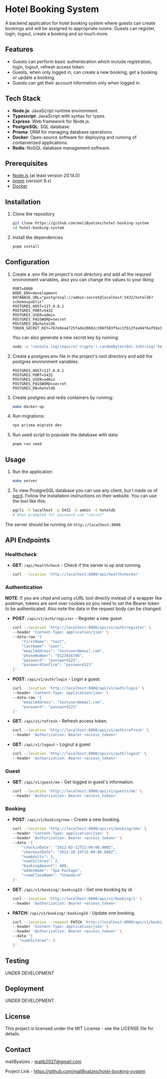 # Hotel Booking System

A backend application for hotel booking system where guests can create bookings and will be assigned to
appropriate rooms. Guests can register, login, logout, create a booking and so much more.

## Features

- Guests can perform basic authentication which include registration, login, logout, refresh access token.
- Guests, when only logged in, can create a new booking, get a booking or update a booking.
- Guests can get their account information only when logged in.

## Tech Stack

- **Node.js**: JavaScript runtime environment.
- **Typescript**: JavaScript with syntax for types.
- **Express**: Web framework for Node.js.
- **PostgreSQL**: SQL database.
- **Prisma**: ORM for managing database operations.
- **Docker**: Open-source software for deploying and running of containerized applications.
- **Redis**: NoSQL database management software.

## Prerequisites

- [Node.js](https://nodejs.org) (at least version 20.14.0)
- [pnpm](https://pnpm.io) (version 9.x)
- [Docker](https://docker.com)

## Installation

1.  Clone the repository
    ```sh
    git clone https://github.com/maliByatzes/hotel-booking-system
    cd hotel-booking-system
    ```

2.  Install the dependencies
    ```sh
    pnpm install
    ```

## Configuration

1.  Create a .env file int project's root directory and add all the requred environment
    variables, also you can change the values to your liking:
    ```env
    PORT=8000
    NODE_ENV=development
    DATABASE_URL="postgresql://admin:secret@localhost:5432/hoteldb?schema=public"
    POSTGRES_HOST=127.0.0.1
    POSTGRES_PORT=5432
    POSTGRES_USER=admin
    POSTGRES_PASSWORD=secret
    POSTGRES_DB=hoteldb
    TOKEN_SECRET_KEY=767e0ea4725fade20882c396f503f5ec1fb12fea94f6af92e300504aaf3c053fbda4cc6942a02b25db1a667bd7992c9637fd7e29aa304569d73cf13f57f9cbe1
    ```
    You can also generate a new secret key by running:
    ```sh
    node -e "console.log(require('crypto').randomBytes(64).toString('hex'))"
    ```

2.  Create a postgres.env file in the project's root directory and add the postgres
    environment variables:
    ```env
    POSTGRES_HOST=127.0.0.1
    POSTGRES_PORT=5432
    POSTGRES_USER=admin
    POSTGRES_PASSWORD=secret
    POSTGRES_DB=hoteldb
    ```

2.  Create postgres and redis containers by running:
    ```sh
    make docker-up
    ```

3.  Run migrations:
    ```sh
    npx prisma migrate dev
    ```

4.  Run seed script to populate the database with data:
    ```sh
    pnpm run seed
    ```

## Usage

1.  Run the application
    ```sh
    make server
    ```

2.  To view PostgreSQL database you can use any client, but I made us of [pgcli](https://pgcli.com).
    Follow the installation instructions on their website. You can use the tool like this:
    ```sh
    pgcli -h localhost -p 5432 -U admin -d hoteldb
    # When prompted for password use "secret"
    ```

The server should be running on `http://localhost:8000`.

## API Endpoints

### Healthcheck
- **GET**: `/api/healthcheck` - Check if the server is up and running.
  ```sh
  curl --location 'http://localhost:8000/api/healthchecker'
  ```

### Authentication

**NOTE**: If you are *chad* and using cURL tool directly instead of a wrapper
like postman, tokens are sent over cookies so you need to set the Bearer token
to be authenticated. Also note the data in the request body can be changed.

- **POST**: `/api/v1/auth/register` - Register a new guest.
  ```sh
  curl --location 'http://localhost:8000/api/v1/auth/register' \
  --header 'Content-Type: application/json' \
  --data-raw '{
      "firstName": "test",
      "lastName": "user",
      "emailAddress": "testuser@email.com",
      "phoneNumber": "0123456790",
      "password": "password123",
      "passwordConfirm": "password123"
  }'
  ```

- **POST**: `/api/v1/auth/login` - Login a guest.
  ```sh
  curl --location 'http://localhost:8000/api/v1/auth/login' \
  --header 'Content-Type: application/json' \
  --data-raw '{
      "emailAddress": "testuser@email.com",
      "password": "password123"
  }'
  ```

- **GET**: `/api/v1/refresh` - Refresh access token.
  ```sh
  curl --location 'http://localhost:8000/api/v1/auth/refresh' \
  --header 'Authorization: Bearer <access_token>'
  ```

- **GET**: `/api/v1/logout` - Logout a guest
  ```sh
  curl --location 'http://localhost:8000/api/v1/auth/logout' \
  --header 'Authorization: Bearer <access_token>'
  ```

### Guest
- **GET**: `/api/v1/guest/me` - Get logged in guest's information.
  ```sh
  curl --location 'http://localhost:8000/api/v1/guests/me' \
  --header 'Authorization: Bearer <access_token>'
  ```

### Booking
- **POST**: `/api/v1/booking/new` - Create a new booking.
  ```sh
  curl --location 'http://localhost:8000/api/v1/booking/new' \
  --header 'Content-Type: application/json' \
  --header 'Authorization: Bearer <access_token>' \
  --data '{
      "checkinDate": "2012-02-12T22:00:00.000Z",
      "checkoutDate": "2012-10-24T22:00:00.000Z",
      "numAdults": 1,
      "numChildren": 2,
      "bookingAmount": 400,
      "addonName": "Spa Package",
      "roomClassName": "Standard"
  }'
  ```

- **GET**: `/api/v1/booking/:bookingId` - Get one booking by id.
  ```sh
  curl --location 'http://localhost:8000/api/v1/booking/1' \
  --header 'Authorization: Bearer <access_token>'
  ```

- **PATCH**: `/api/v1/booking/:bookingId` - Update one booking.
  ```sh
  curl --location --request PATCH 'http://localhost:8000/api/v1/booking/2' \
  --header 'Content-Type: application/json' \
  --header 'Authorization: Bearer <access_token>' \
  --data '{
     "numChildren": 3
  }'
  ```

## Testing

UNDER DEVELOPMENT

## Deployment

UNDER DEVELOPMENT

## License

This project is licensed under the MIT License - see the LICENSE file for details.

## Contact

maliByatzes - malib2027@gmail.com

Project Link - https://github.com/maliByatzes/hotel-booking-system

